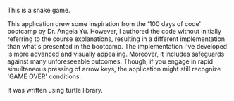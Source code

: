 This is a snake game. 

This application drew some inspiration from the '100 days of code' 
bootcamp by Dr. Angela Yu. However, I authored the code without 
initially referring to the course explanations, resulting in a 
different implementation than what's presented in the bootcamp. 
The implementation I've developed is more advanced and visually appealing.
Moreover, it includes safeguards against many unforeseeable outcomes. 
Though, if you engage in rapid simultaneous pressing of arrow keys, 
the application might still recognize 'GAME OVER' conditions.

It was written using turtle library.